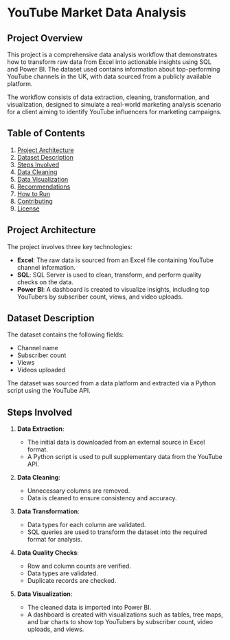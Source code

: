 # YouTube Market Data Analysis

## Project Overview
This project is a comprehensive data analysis workflow that demonstrates how to transform raw data from Excel into actionable insights using SQL and Power BI. The dataset used contains information about top-performing YouTube channels in the UK, with data sourced from a publicly available platform.

The workflow consists of data extraction, cleaning, transformation, and visualization, designed to simulate a real-world marketing analysis scenario for a client aiming to identify YouTube influencers for marketing campaigns.

## Table of Contents
1. [Project Architecture](#project-architecture)
2. [Dataset Description](#dataset-description)
3. [Steps Involved](#steps-involved)
4. [Data Cleaning](#data-cleaning)
5. [Data Visualization](#data-visualization)
6. [Recommendations](#recommendations)
7. [How to Run](#how-to-run)
8. [Contributing](#contributing)
9. [License](#license)

## Project Architecture
The project involves three key technologies:
- **Excel**: The raw data is sourced from an Excel file containing YouTube channel information.
- **SQL**: SQL Server is used to clean, transform, and perform quality checks on the data.
- **Power BI**: A dashboard is created to visualize insights, including top YouTubers by subscriber count, views, and video uploads.

## Dataset Description
The dataset contains the following fields:
- Channel name
- Subscriber count
- Views
- Videos uploaded

The dataset was sourced from a data platform and extracted via a Python script using the YouTube API.

## Steps Involved

1. **Data Extraction**: 
   - The initial data is downloaded from an external source in Excel format.
   - A Python script is used to pull supplementary data from the YouTube API.

2. **Data Cleaning**:
   - Unnecessary columns are removed.
   - Data is cleaned to ensure consistency and accuracy.

3. **Data Transformation**:
   - Data types for each column are validated.
   - SQL queries are used to transform the dataset into the required format for analysis.

4. **Data Quality Checks**:
   - Row and column counts are verified.
   - Data types are validated.
   - Duplicate records are checked.

5. **Data Visualization**:
   - The cleaned data is imported into Power BI.
   - A dashboard is created with visualizations such as tables, tree maps, and bar charts to show top YouTubers by subscriber count, video uploads, and views.
